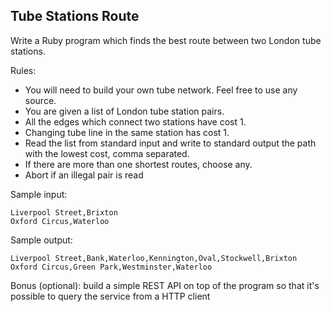 ## Tube Stations Route

Write a Ruby program which finds the best route between two London tube stations.

Rules:

- You will need to build your own tube network. Feel free to use any source.
- You are given a list of London tube station pairs.
- All the edges which connect two stations have cost 1.
- Changing tube line in the same station has cost 1.
- Read the list from standard input and write to standard output the path with the lowest cost, comma separated.
- If there are more than one shortest routes, choose any.
- Abort if an illegal pair is read

Sample input:

    Liverpool Street,Brixton
    Oxford Circus,Waterloo

Sample output:

    Liverpool Street,Bank,Waterloo,Kennington,Oval,Stockwell,Brixton
    Oxford Circus,Green Park,Westminster,Waterloo

Bonus (optional): build a simple REST API on top of the program so that it's possible to query the service from a HTTP client
